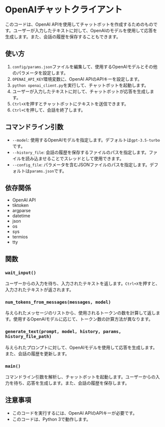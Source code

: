  # OpenAIチャットクライアント

このコードは、OpenAI APIを使用してチャットボットを作成するためのものです。ユーザーが入力したテキストに対して、OpenAIのモデルを使用して応答を生成します。また、会話の履歴を保存することもできます。

## 使い方

1. `config/params.json`ファイルを編集して、使用するOpenAIモデルとその他のパラメータを設定します。
2. `OPENAI_API_KEY`環境変数に、OpenAI APIのAPIキーを設定します。
3. `python openai_client.py`を実行して、チャットボットを起動します。
4. ユーザーが入力したテキストに対して、チャットボットが応答を生成します。
5. `Ctrl+X`を押すとチャットボットにテキストを送信できます。
6. `Ctrl+C`を押して、会話を終了します。

## コマンドライン引数

- `--model`: 使用するOpenAIモデルを指定します。デフォルトは`gpt-3.5-turbo`です。
- `--history_file`: 会話の履歴を保存するファイルのパスを指定します。ファイルを読み込ませることでスレッドとして使用できます。
- `--config_file`: パラメータを含むJSONファイルのパスを指定します。デフォルトは`params.json`です。

## 依存関係

- OpenAI API
- tiktoken
- argparse
- datetime
- json
- os
- sys
- termios
- tty

 ## 関数

### `wait_input()`

ユーザーからの入力を待ち、入力されたテキストを返します。`Ctrl+X`を押すと、入力されたテキストが返されます。

### `num_tokens_from_messages(messages, model)`

与えられたメッセージのリストから、使用されるトークンの数を計算して返します。使用するOpenAIモデルに応じて、トークン数の計算方法が異なります。

### `generate_text(prompt, model, history, params, history_file_path)`

与えられたプロンプトに対して、OpenAIモデルを使用して応答を生成します。また、会話の履歴を更新します。

### `main()`

コマンドライン引数を解析し、チャットボットを起動します。ユーザーからの入力を待ち、応答を生成します。また、会話の履歴を保存します。

## 注意事項

- このコードを実行するには、OpenAI APIのAPIキーが必要です。
- このコードは、Python 3で動作します。
